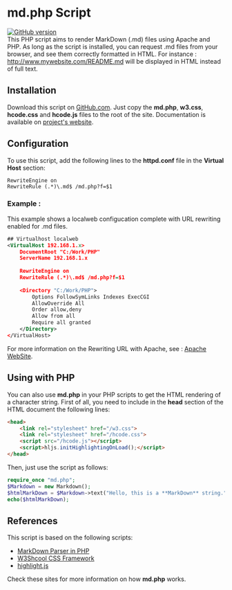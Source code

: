 # md.php Script
[![GitHub version](https://badge.fury.io/gh/vbillet%2FMarkDown.svg)](https://badge.fury.io/gh/vbillet%2FMarkDown)<br/>
This PHP script aims to render MarkDown (.md) files using Apache and PHP. As long as the script is installed, you can request .md files from your browser, and see them correctly formatted in HTML. For instance : http://www.mywebsite.com/README.md will be displayed in HTML instead of full text.

## Installation
Download this script on [GitHub.com](https://github.com/vbillet/MarkDown).
Just copy the **md.php**, **w3.css**, **hcode.css** and **hcode.js** files to the root of the site.
Documentation is available on [project's website](https://vbillet.github.io/MarkDown/).
## Configuration
To use this script, add the following lines to the **httpd.conf** file in the **Virtual Host** section:
````    
RewriteEngine on
RewriteRule (.*)\.md$ /md.php?f=$1
````
### Example : 
This example shows a localweb configucation complete with URL rewriting enabled for .md files.
````xml
## Virtualhost localweb
<VirtualHost 192.168.1.x>
	DocumentRoot "C:/Work/PHP"
	ServerName 192.168.1.x
	
	RewriteEngine on
	RewriteRule (.*)\.md$ /md.php?f=$1
	
	<Directory "C:/Work/PHP">
		Options FollowSymLinks Indexes ExecCGI
		AllowOverride All
		Order allow,deny
		Allow from all
		Require all granted
	</Directory>
</VirtualHost>
````
For more information on the Rewriting URL with Apache, see : [Apache WebSite](https://httpd.apache.org/docs/trunk/fr/mod/mod_rewrite.html#rewriterule).
## Using with PHP
You can also use **md.php** in your PHP scripts to get the HTML rendering of a character string.
First of all, you need to include in the **head** section of the HTML document the following lines:
````html
<head>
	<link rel="stylesheet" href="/w3.css">
	<link rel="stylesheet" href="/hcode.css">
	<script src="/hcode.js"></script>
	<script>hljs.initHighlightingOnLoad();</script>
</head>
````
Then, just use the script as follows:
````php
require_once "md.php";
$Markdown = new Markdown();
$htmlMarkDown = $Markdown->text("Hello, this is a **MarkDown** string.");
echo($htmlMarkDown);
````
## References
This script is based on the following scripts:
* [MarkDown Parser in PHP](https://parsedown.org/)
* [W3Shcool CSS Framework](https://www.w3schools.com/w3css/default.asp)
* [highlight.js](https://highlightjs.org/)

Check these sites for more information on how **md.php** works.
